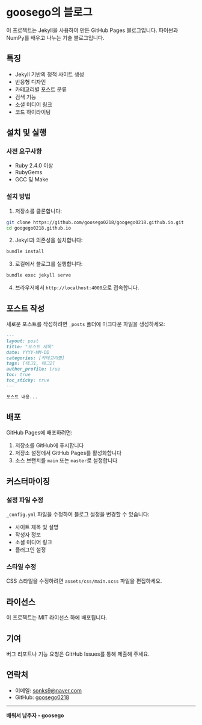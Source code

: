 # goosego의 블로그

이 프로젝트는 Jekyll을 사용하여 만든 GitHub Pages 블로그입니다. 파이썬과 NumPy를 배우고 나누는 기술 블로그입니다.

## 특징

- Jekyll 기반의 정적 사이트 생성
- 반응형 디자인
- 카테고리별 포스트 분류
- 검색 기능
- 소셜 미디어 링크
- 코드 하이라이팅

## 설치 및 실행

### 사전 요구사항

- Ruby 2.4.0 이상
- RubyGems
- GCC 및 Make

### 설치 방법

1. 저장소를 클론합니다:
```bash
git clone https://github.com/goosego0218/googego0218.github.io.git
cd googego0218.github.io
```

2. Jekyll과 의존성을 설치합니다:
```bash
bundle install
```

3. 로컬에서 블로그를 실행합니다:
```bash
bundle exec jekyll serve
```

4. 브라우저에서 `http://localhost:4000`으로 접속합니다.

## 포스트 작성

새로운 포스트를 작성하려면 `_posts` 폴더에 마크다운 파일을 생성하세요:

```markdown
---
layout: post
title: "포스트 제목"
date: YYYY-MM-DD
categories: [카테고리명]
tags: [태그1, 태그2]
author_profile: true
toc: true
toc_sticky: true
---

포스트 내용...
```

## 배포

GitHub Pages에 배포하려면:

1. 저장소를 GitHub에 푸시합니다
2. 저장소 설정에서 GitHub Pages를 활성화합니다
3. 소스 브랜치를 `main` 또는 `master`로 설정합니다

## 커스터마이징

### 설정 파일 수정

`_config.yml` 파일을 수정하여 블로그 설정을 변경할 수 있습니다:

- 사이트 제목 및 설명
- 작성자 정보
- 소셜 미디어 링크
- 플러그인 설정

### 스타일 수정

CSS 스타일을 수정하려면 `assets/css/main.scss` 파일을 편집하세요.

## 라이선스

이 프로젝트는 MIT 라이선스 하에 배포됩니다.

## 기여

버그 리포트나 기능 요청은 GitHub Issues를 통해 제출해 주세요.

## 연락처

- 이메일: sonks9@naver.com
- GitHub: [goosego0218](https://github.com/goosego0218)

---

**배워서 남주자 - goosego** 